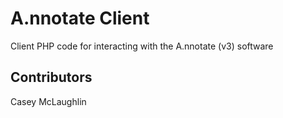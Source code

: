 A.nnotate Client
================

Client PHP code for interacting with the A.nnotate (v3) software


Contributors
------------
Casey McLaughlin